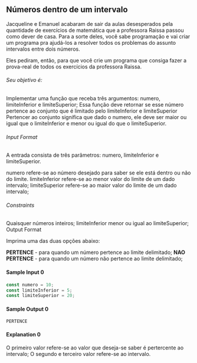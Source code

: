 ## Números dentro de um intervalo

Jacqueline e Emanuel acabaram de sair da aulas desesperados pela quantidade de exercícios de matemática que a professora Raissa passou como dever de casa. Para a sorte deles, você sabe programação e vai criar um programa pra ajudá-los a resolver todos os problemas do assunto intervalos entre dois números.

Eles pediram, então, para que você crie um programa que consiga fazer a prova-real de todos os exercícios da professora Raissa.

###### Seu objetivo é:

Implementar uma função que receba três argumentos: numero, limiteInferior e limiteSuperior;
Essa função deve retornar se esse número pertence ao conjunto que é limitado pelo limiteInferior e limiteSuperior
Pertencer ao conjunto significa que dado o numero, ele deve ser maior ou igual que o limiteInferior e menor ou igual do que o limiteSuperior.

###### Input Format

A entrada consista de três parâmetros: numero, limiteInferior e limiteSuperior.

numero refere-se ao número desejado para saber se ele está dentro ou não do limite. limiteInferior refere-se ao menor valor do limite de um dado intervalo; limiteSuperior refere-se ao maior valor do limite de um dado intervalo;

###### Constraints

Quaisquer números inteiros;
limiteInferior menor ou igual ao limiteSuperior;
Output Format

Imprima uma das duas opções abaixo:

**PERTENCE** - para quando um número pertence ao limite delimitado;
**NAO PERTENCE** - para quando um número não pertence ao limite delimitado;

#### Sample Input 0

```javascript
const numero = 10;
const limiteInferior = 5;
const limiteSuperior = 20;
```

#### Sample Output 0

```
PERTENCE
```

#### Explanation 0

O primeiro valor refere-se ao valor que deseja-se saber é pertercente ao intervalo;
O segundo e terceiro valor refere-se ao intervalo.
